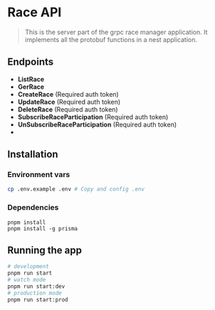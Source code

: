 # Race API
>This is the server part of the grpc race manager application. It implements all the protobuf functions in a nest application.

## Endpoints
- **ListRace**
- **GerRace**
- **CreateRace** (Required auth token)
- **UpdateRace** (Required auth token)
- **DeleteRace** (Required auth token)
- **SubscribeRaceParticipation** (Required auth token)
- **UnSubscribeRaceParticipation** (Required auth token)
- 
## Installation
### Environment vars
```bash
cp .env.example .env # Copy and config .env
```
### Dependencies
```shell
pnpm install
pnpm install -g prisma 
```

## Running the app
```bash
# development
pnpm run start
# watch mode
pnpm run start:dev
# production mode
pnpm run start:prod
```
